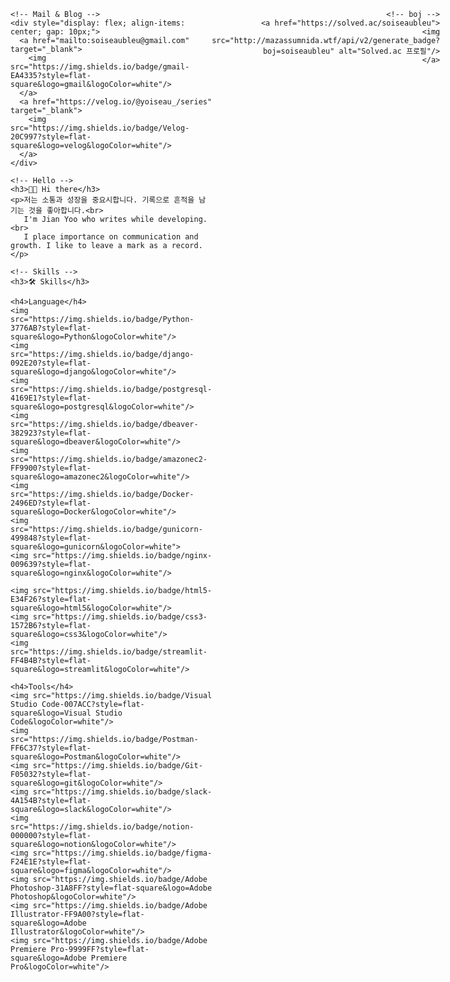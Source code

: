 <!-- 전체 컨테이너 -->
<div style="display: flex; justify-content: space-between; align-items: flex-start; width: 100%;">

  <!-- 왼쪽 영역 -->
  <div style="text-align: left;">

    <!-- Mail & Blog -->
    <div style="display: flex; align-items: center; gap: 10px;">
      <a href="mailto:soiseaubleu@gmail.com" target="_blank">
        <img src="https://img.shields.io/badge/gmail-EA4335?style=flat-square&logo=gmail&logoColor=white"/>
      </a>
      <a href="https://velog.io/@yoiseau_/series" target="_blank">
        <img src="https://img.shields.io/badge/Velog-20C997?style=flat-square&logo=velog&logoColor=white"/>
      </a>
    </div>

    <!-- Hello -->
    <h3>👋🏻 Hi there</h3>
    <p>저는 소통과 성장을 중요시합니다. 기록으로 흔적을 남기는 것을 좋아합니다.<br>
       I'm Jian Yoo who writes while developing.<br>
       I place importance on communication and growth. I like to leave a mark as a record.
    </p>

    <!-- Skills -->
    <h3>🛠️ Skills</h3>

    <h4>Language</h4>
    <img src="https://img.shields.io/badge/Python-3776AB?style=flat-square&logo=Python&logoColor=white"/>
    <img src="https://img.shields.io/badge/django-092E20?style=flat-square&logo=django&logoColor=white"/>
    <img src="https://img.shields.io/badge/postgresql-4169E1?style=flat-square&logo=postgresql&logoColor=white"/>
    <img src="https://img.shields.io/badge/dbeaver-382923?style=flat-square&logo=dbeaver&logoColor=white"/>
    <img src="https://img.shields.io/badge/amazonec2-FF9900?style=flat-square&logo=amazonec2&logoColor=white"/>
    <img src="https://img.shields.io/badge/Docker-2496ED?style=flat-square&logo=Docker&logoColor=white"/>
    <img src="https://img.shields.io/badge/gunicorn-499848?style=flat-square&logo=gunicorn&logoColor=white">
    <img src="https://img.shields.io/badge/nginx-009639?style=flat-square&logo=nginx&logoColor=white"/>

    <img src="https://img.shields.io/badge/html5-E34F26?style=flat-square&logo=html5&logoColor=white"/>
    <img src="https://img.shields.io/badge/css3-1572B6?style=flat-square&logo=css3&logoColor=white"/>
    <img src="https://img.shields.io/badge/streamlit-FF4B4B?style=flat-square&logo=streamlit&logoColor=white"/>

    <h4>Tools</h4>
    <img src="https://img.shields.io/badge/Visual Studio Code-007ACC?style=flat-square&logo=Visual Studio Code&logoColor=white"/>
    <img src="https://img.shields.io/badge/Postman-FF6C37?style=flat-square&logo=Postman&logoColor=white"/>
    <img src="https://img.shields.io/badge/Git-F05032?style=flat-square&logo=git&logoColor=white"/>
    <img src="https://img.shields.io/badge/slack-4A154B?style=flat-square&logo=slack&logoColor=white"/>
    <img src="https://img.shields.io/badge/notion-000000?style=flat-square&logo=notion&logoColor=white"/>
    <img src="https://img.shields.io/badge/figma-F24E1E?style=flat-square&logo=figma&logoColor=white"/>
    <img src="https://img.shields.io/badge/Adobe Photoshop-31A8FF?style=flat-square&logo=Adobe Photoshop&logoColor=white"/>
    <img src="https://img.shields.io/badge/Adobe Illustrator-FF9A00?style=flat-square&logo=Adobe Illustrator&logoColor=white"/>
    <img src="https://img.shields.io/badge/Adobe Premiere Pro-9999FF?style=flat-square&logo=Adobe Premiere Pro&logoColor=white"/>
  </div>

  <!-- 오른쪽 영역 -->
  <div style="text-align: right;">
    <!-- Git status -->
    <!-- ![GitHub stats](https://github-readme-stats.vercel.app/api?username=anjiyoo&show_icons=true&theme=dark) -->

    <!-- boj -->
    <a href="https://solved.ac/soiseaubleu">
      <img src="http://mazassumnida.wtf/api/v2/generate_badge?boj=soiseaubleu" alt="Solved.ac 프로필"/>
    </a>
  </div>

</div>
